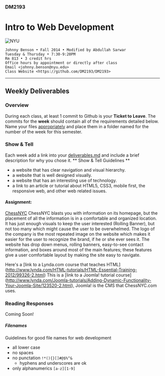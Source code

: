 ### DM2193

# Intro to Web Development

![NYU](http://j-hnnybens-n.com/capture/imami.png)

    Johnny Benson • Fall 2014 • Modified by Abdullah Sarwar 
    Tuesday & Thursday • 7:30-9:20PM
    Rm 813 • 3 credit hrs
    Office hours by appointment or directly after class
    Email <johnny.benson@nyu.edu>
    Class Website <https://github.com/DM2193/DM2193>

---

## Weekly Deliverables

### Overview
During each class, at least 1 commit to Github is your **Ticket to Leave**. 
The commits for the **week** should contain all of the requirements detailed below. 
Name your files [appropriately](#filenames) and place them in a folder named for the number of the week for this semester.

### Show & Tell
Each week add a link into your [deliverables.md](./deliverables.md) and include a brief description for why you chose it.
** Show & Tell Guidelines **
* a website that has clear navigation and visual hierarchy.
* a website that is well designed visually.
* a website that has an interesting use of technology.
* a link to an article or tutorial about HTML5, CSS3, mobile first, the responsive web, and other web related issues.

#### Assignment:
[ChessNYC](http://chessnyc.com/)
ChessNYC blasts you with information on its homepage, but the placement of all the information is in a comfortable and organized location. 
It has just enough visuals to keep the user interested (Rolling Banner), but not too many which might cause the user to be overwhelmed. 
The logo of the company is the most repeated image on the website which makes it easier for the user to recognize the brand, if he or she ever sees it.
The website has drop down menus, rolling banners, easy-to-see contact information, and boxes around most of the main features; these features give a user comfortable layout by making the site easy to navigate. 

Here's a [link to a Lynda.com course that teaches HTML] (http://www.lynda.com/HTML-tutorials/HTML-Essential-Training-2012/99326-2.html)
This is a [link to a Joomla! tutorial course] (http://www.lynda.com/Joomla-tutorials/Adding-Dynamic-Functionality-Your-Joomla-Site/123520-2.html), Joomla! is the CMS that ChessNYC.com uses. 

### Reading Responses
Coming Soon! 

##### <a name="filenames"></a>Filenames
Guidelines for good file names for web development
* all lower case
* no spaces
* no punctation `!*(){}[]#@$%^&`
  * hyphens and underscores are ok
* only alphanumerics `[a-z][1-9]`
